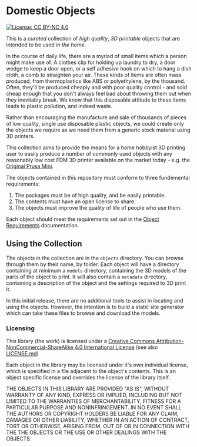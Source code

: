 # Domestic Objects
[![License: CC BY-NC 4.0](https://img.shields.io/badge/License-CC%20BY--NC%204.0-lightgrey.svg)](https://creativecommons.org/licenses/by-nc/4.0/)

This is a *curated* collection of *high quality*, *3D printable* objects that are intended to be used *in the home*.  

In the course of daily life, there are a myriad of small items which a person might make use of.  A clothes clip for holding up laundry to dry, a door wedge to keep a door open, or a self adhesive hook on which to hang a dish cloth, a comb to straighten your air.  These kinds of items are often mass produced, from thermoplastics like ABS or polyethylene, by the thousand. Often, they'll be produced cheaply and with poor quality control - and sold cheap enough that you don't always feel bad about throwing them out when they inevitably break.  We know that this disposable attitude to these items leads to plastic pollution, and indeed waste.  

Rather than encouraging the manufacture and sale of thousands of pieces of low quality, single use disposable plastic objects, we could create only the objects we require as we need them from a generic stock material using 3D printers.

This collection aims to provide the means for a home hobbyist 3D printing user to easily produce a number of commonly used objects with any reasonably low cost FDM 3D printer available on the market today - e.g. the [Original Prusa Mini](https://www.prusa3d.com/original-prusa-mini/).  

The objects contained in this repository must conform to three fundemental requirements:

1. The packages must be of high quality, and be easily printable.
2. The contents must have an open license to share.
3. The objects must improve the quality of life of people who use them.

Each object should meet the requirements set out in the [Object Requirements](/contributing/OBJECT-REQUIREMENTS.md) documentation. 

## Using the Collection

The objects in the collection are in the `objects` directory.  You can browse through them by their name, by folder. Each object will have a directory containing at minimum a `models` directory, containing the 3D models of the parts of the object to print.  It will also contain a `metadata` directory, containing a description of the object and the settings required to 3D print it. 

In this initial release, there are no additional tools to assist in locating and using the objects.  However, the intention is to build a static site generator which can take these files to browse and download the models.

### Licensing
This library (the work) is licensed under a [Creative Commons Attribution-NonCommercial-ShareAlike 4.0 International License](https://creativecommons.org/licenses/by-nc-sa/4.0/) (see also [LICENSE.md](LICENSE.md))

Each object in the library may be licensed under it's own individual license, which is specified in a file adjacent to the object's contents.  This is an object specific license and overrides the license of the library itself. 

THE OBJECTS IN THIS LIBRARY ARE PROVIDED "AS IS", WITHOUT WARRANTY OF ANY KIND, EXPRESS OR IMPLIED, INCLUDING BUT NOT LIMITED TO THE WARRANTIES OF MERCHANTABILITY, FITNESS FOR A PARTICULAR PURPOSE AND NONINFRINGEMENT. IN NO EVENT SHALL THE AUTHORS OR COPYRIGHT HOLDERS BE LIABLE FOR ANY CLAIM, DAMAGES OR OTHER LIABILITY, WHETHER IN AN ACTION OF CONTRACT, TORT OR OTHERWISE, ARISING FROM, OUT OF OR IN CONNECTION WITH THE THE OBJECTS OR THE USE OR OTHER DEALINGS WITH THE OBJECTS.

